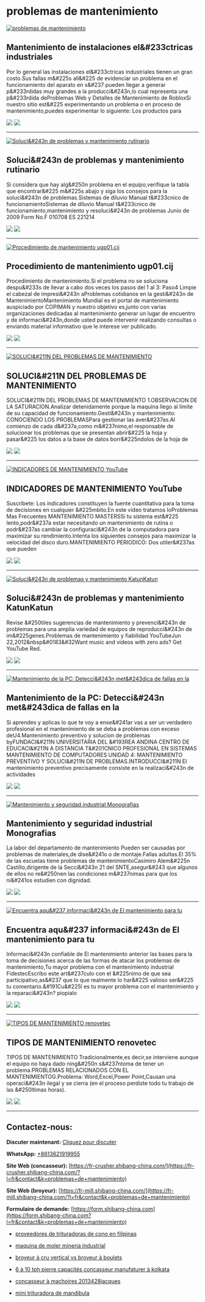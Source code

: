 # problemas de mantenimiento

<a href="https://swt.shibang-china.com/?l=fr&img&k=problemas+de+mantenimiento" target="_blank">![problemas de mantenimiento](http://static.shibang-china.com/all-800x300/467.jpg)</a>

## Mantenimiento de instalaciones el&#233ctricas industriales
Por lo general las instalaciones el&#233ctricas industriales tienen un gran costo.Sus fallas m&#225s all&#225 de evidenciar un problema en el funcionamiento del aparato en s&#237 pueden llegar a generar p&#233rdidas muy grandes a la producci&#243n,lo cual representa una p&#233rdida deProblemas Web y Detalles de Mantenimiento de RobloxSi nuestro sitio est&#225 experimentando un problema o en proceso de mantenimiento,puedes experimentar lo siguiente: Los productos para


<a href="https://whatsapp.shibangsoft.com/WhatsApp.php" target="_blank" title="WhatsApp">![](http://static.shibang-china.com/icon/whatsapp.png)</a> <a href="https://swt.shibang-china.com/?l=fr&icon&k=problemas+de+mantenimiento" target="_blank">![](http://static.shibang-china.com/icon/chat-fr.png)</a>

---

<a href="https://swt.shibang-china.com/?l=fr&img&k=problemas+de+mantenimiento" target="_blank">![Soluci&#243n de problemas y mantenimiento rutinario](http://static.shibang-china.com/all-800x300/1423.jpg)</a>

## Soluci&#243n de problemas y mantenimiento rutinario
Si considera que hay alg&#250n problema en el equipo,verifique la tabla que encontrar&#225 m&#225s abajo y siga los consejos para la soluci&#243n de problemas.Sistemas de diluvio Manual t&#233cnico de funcionamientoSistemas de diluvio Manual t&#233cnico de funcionamiento,mantenimiento y resoluci&#243n de problemas Junio de 2009 Form No.F 010708 ES 221214


<a href="https://whatsapp.shibangsoft.com/WhatsApp.php" target="_blank" title="WhatsApp">![](http://static.shibang-china.com/icon/whatsapp.png)</a> <a href="https://swt.shibang-china.com/?l=fr&icon&k=problemas+de+mantenimiento" target="_blank">![](http://static.shibang-china.com/icon/chat-fr.png)</a>

---

<a href="https://swt.shibang-china.com/?l=fr&img&k=problemas+de+mantenimiento" target="_blank">![Procedimiento de mantenimiento ugp01.cij](http://static.shibang-china.com/all-800x300/1111.jpg)</a>

## Procedimiento de mantenimiento ugp01.cij
Procedimiento de mantenimiento.Si el problema no se soluciona despu&#233s de llevar a cabo dos veces los pasos del 1 al 3: Paso4 Limpie el cabezal de impresi&#243n aProblemas cotidianos en la gesti&#243n de MantenimientoMantenimiento Mundial es el portal de mantenimiento auspiciado por COPIMAN y nuestro objetivo es,junto con varias organizaciones dedicadas al mantenimiento generar un lugar de encuentro y de informaci&#243n,donde usted puede intervenir realizando consultas o enviando material informativo que le interese ver publicado.


<a href="https://whatsapp.shibangsoft.com/WhatsApp.php" target="_blank" title="WhatsApp">![](http://static.shibang-china.com/icon/whatsapp.png)</a> <a href="https://swt.shibang-china.com/?l=fr&icon&k=problemas+de+mantenimiento" target="_blank">![](http://static.shibang-china.com/icon/chat-fr.png)</a>

---

<a href="https://swt.shibang-china.com/?l=fr&img&k=problemas+de+mantenimiento" target="_blank">![SOLUCI&#211N DEL PROBLEMAS DE MANTENIMIENTO](http://static.shibang-china.com/all-800x300/82.jpg)</a>

## SOLUCI&#211N DEL PROBLEMAS DE MANTENIMIENTO
SOLUCI&#211N DEL PROBLEMAS DE MANTENIMIENTO 1.OBSERVACION DE LA SATURACION.Analizar detenidamente porque la maquina llego al limite de su capacidad de funcionamiento.Gesti&#243n y mantenimiento: CONOCIENDO LOS PROBLEMASPara gestionar las aver&#237as.Al comienzo de cada d&#237a,como m&#237nimo,el responsable de solucionar los problemas que se presentan abrir&#225 la hoja y pasar&#225 los datos a la base de datos borr&#225ndolos de la hoja de


<a href="https://whatsapp.shibangsoft.com/WhatsApp.php" target="_blank" title="WhatsApp">![](http://static.shibang-china.com/icon/whatsapp.png)</a> <a href="https://swt.shibang-china.com/?l=fr&icon&k=problemas+de+mantenimiento" target="_blank">![](http://static.shibang-china.com/icon/chat-fr.png)</a>

---

<a href="https://swt.shibang-china.com/?l=fr&img&k=problemas+de+mantenimiento" target="_blank">![INDICADORES DE MANTENIMIENTO YouTube](http://static.shibang-china.com/all-800x300/715.jpg)</a>

## INDICADORES DE MANTENIMIENTO YouTube
Suscribete: Los indicadores constituyen la fuente cuantitativa para la toma de decisiones en cualquier &#225mbito.En este video tratamos loProblemas Mas Frecuentes MANTENIMIENTO MASTERSSi tu sistema est&#225 lento,podr&#237a estar necesitando un mantenimiento de rutina o podr&#237as cambiar la configuraci&#243n de la computadora para maximizar su rendimiento.Intenta los siguientes consejos para maximizar la velocidad del disco duro.MANTENIMIENTO PERIODICO: Dos utiler&#237as que pueden


<a href="https://whatsapp.shibangsoft.com/WhatsApp.php" target="_blank" title="WhatsApp">![](http://static.shibang-china.com/icon/whatsapp.png)</a> <a href="https://swt.shibang-china.com/?l=fr&icon&k=problemas+de+mantenimiento" target="_blank">![](http://static.shibang-china.com/icon/chat-fr.png)</a>

---

<a href="https://swt.shibang-china.com/?l=fr&img&k=problemas+de+mantenimiento" target="_blank">![Soluci&#243n de problemas y mantenimiento KatunKatun](http://static.shibang-china.com/all-800x300/254.jpg)</a>

## Soluci&#243n de problemas y mantenimiento KatunKatun
Revise &#250tiles sugerencias de mantenimiento y prevenci&#243n de problemas para una amplia variedad de equipos de reproducci&#243n de im&#225genes.Problemas de mantenimiento y fiabilidad YouTubeJun 22,2012&nbsp&#0183&#32Want music and videos with zero ads? Get YouTube Red.


<a href="https://whatsapp.shibangsoft.com/WhatsApp.php" target="_blank" title="WhatsApp">![](http://static.shibang-china.com/icon/whatsapp.png)</a> <a href="https://swt.shibang-china.com/?l=fr&icon&k=problemas+de+mantenimiento" target="_blank">![](http://static.shibang-china.com/icon/chat-fr.png)</a>

---

<a href="https://swt.shibang-china.com/?l=fr&img&k=problemas+de+mantenimiento" target="_blank">![Mantenimiento de la PC: Detecci&#243n met&#243dica de fallas en la](http://static.shibang-china.com/all-800x300/644.jpg)</a>

## Mantenimiento de la PC: Detecci&#243n met&#243dica de fallas en la
Si aprendes y aplicas lo que te voy a ense&#241ar vas a ser un verdadero profesional en el mantenimiento de se deba a problemas con exceso deU4.Mantenimiento preventivo y solucion de problemas byFUNDACI&#211N UNIVERSITARIA DEL &#193REA ANDINA CENTRO DE EDUCACI&#211N A DISTANCIA T&#201CNICO PROFESIONAL EN SISTEMAS MANTENIMIENTO DE COMPUTADORES UNIDAD 4: MANTENIMIENTO PREVENTIVO Y SOLUCI&#211N DE PROBLEMAS.INTRODUCCI&#211N El mantenimiento preventivo precisamente consiste en la realizaci&#243n de actividades


<a href="https://whatsapp.shibangsoft.com/WhatsApp.php" target="_blank" title="WhatsApp">![](http://static.shibang-china.com/icon/whatsapp.png)</a> <a href="https://swt.shibang-china.com/?l=fr&icon&k=problemas+de+mantenimiento" target="_blank">![](http://static.shibang-china.com/icon/chat-fr.png)</a>

---

<a href="https://swt.shibang-china.com/?l=fr&img&k=problemas+de+mantenimiento" target="_blank">![Mantenimiento y seguridad industrial Monografias](http://static.shibang-china.com/all-800x300/1022.jpg)</a>

## Mantenimiento y seguridad industrial Monografias
La labor del departamento de mantenimiento Pueden ser causadas por problemas de materiales,de dise&#241o o de montaje.Fallas adultas.El 35% de las escuelas tiene problemas de mantenimientoCasimiro Alem&#225n Castillo,dirigente de la Secci&#243n 21 del SNTE,asegur&#243 que algunos de ellos no re&#250nen las condiciones m&#237nimas para que los ni&#241os estudien con dignidad.


<a href="https://whatsapp.shibangsoft.com/WhatsApp.php" target="_blank" title="WhatsApp">![](http://static.shibang-china.com/icon/whatsapp.png)</a> <a href="https://swt.shibang-china.com/?l=fr&icon&k=problemas+de+mantenimiento" target="_blank">![](http://static.shibang-china.com/icon/chat-fr.png)</a>

---

<a href="https://swt.shibang-china.com/?l=fr&img&k=problemas+de+mantenimiento" target="_blank">![Encuentra aqu&#237 informaci&#243n de El mantenimiento para tu](http://static.shibang-china.com/all-800x300/122.jpg)</a>

## Encuentra aqu&#237 informaci&#243n de El mantenimiento para tu
Informaci&#243n confiable de El mantenimiento anterior las bases para la toma de decisiones acerca de las formas de atacar los problemas de mantenimiento,Tu mayor problema con el mantenimiento industrial FidestecEscribo este art&#237culo con el &#225nimo de que sea participativo,as&#237 que lo que realmente lo har&#225 valioso ser&#225 tu comentario.&#191Cu&#225l es tu mayor problema con el mantenimiento y la reparaci&#243n? piopialo


<a href="https://whatsapp.shibangsoft.com/WhatsApp.php" target="_blank" title="WhatsApp">![](http://static.shibang-china.com/icon/whatsapp.png)</a> <a href="https://swt.shibang-china.com/?l=fr&icon&k=problemas+de+mantenimiento" target="_blank">![](http://static.shibang-china.com/icon/chat-fr.png)</a>

---

<a href="https://swt.shibang-china.com/?l=fr&img&k=problemas+de+mantenimiento" target="_blank">![TIPOS DE MANTENIMIENTO renovetec](http://static.shibang-china.com/all-800x300/552.jpg)</a>

## TIPOS DE MANTENIMIENTO renovetec
TIPOS DE MANTENIMIENTO Tradicionalmente,es decir,se interviene aunque el equipo no haya dado ning&#250n s&#237ntoma de tener un problema.PROBLEMAS RELACIONADOS CON EL MANTENIMIENTOG.Problema: Word,Excel,Power Point,Causan una operaci&#243n ilegal y se cierra (en el proceso perdiste todo tu trabajo de las &#250ltimas horas).


<a href="https://whatsapp.shibangsoft.com/WhatsApp.php" target="_blank" title="WhatsApp">![](http://static.shibang-china.com/icon/whatsapp.png)</a> <a href="https://swt.shibang-china.com/?l=fr&icon&k=problemas+de+mantenimiento" target="_blank">![](http://static.shibang-china.com/icon/chat-fr.png)</a>

---
## Contactez-nous:

**Discuter maintenant:** [Cliquez pour discuter](https://swt.shibang-china.com?l=fr&contact&k=problemas+de+mantenimiento)

**WhatsApp:**  [+8613621919955](https://whatsapp.shibangsoft.com/WhatsApp.php)

**Site Web (concasseur):** [https://fr-crusher.shibang-china.com/](https://fr-crusher.shibang-china.com/?l=fr&contact&k=problemas+de+mantenimiento)

**Site Web (broyeur):** [https://fr-mill.shibang-china.com/](https://fr-mill.shibang-china.com/?l=fr&contact&k=problemas+de+mantenimiento)

**Formulaire de demande:** [https://form.shibang-china.com](https://form.shibang-china.com?l=fr&contact&k=problemas+de+mantenimiento)

* [proveedores de trituradoras de cono en filipinas](../64/proveedores%20de%20trituradoras%20de%20cono%20en%20filipinas.md)

* [maquina de moler mineria industrial](../64/maquina%20de%20moler%20mineria%20industrial.md)

* [broyeur à cru vertical vs broyeur à boulets](../61/broyeur%20%C3%A0%20cru%20vertical%20vs%20broyeur%20%C3%A0%20boulets.md)

* [6 à 10 tph pierre capacités concasseur manufaturer à kolkata](../65/6%20%C3%A0%2010%20tph%20pierre%20capacit%C3%A9s%20concasseur%20manufaturer%20%C3%A0%20kolkata.md)

* [concasseur à machoires 2013428jacques](../61/concasseur%20%C3%A0%20machoires%202013428jacques.md)

* [mini trituradora de mandibula](../62/mini%20trituradora%20de%20mandibula.md)